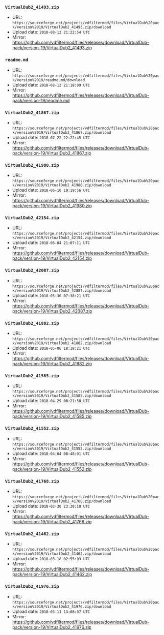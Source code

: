 ### `VirtualDub2_41493.zip`

- URL: `https://sourceforge.net/projects/vdfiltermod/files/VirtualDub%20pack/version%2019/VirtualDub2_41493.zip/download`
- Upload date: `2018-08-13 21:22:54 UTC`
- Mirror: https://github.com/vdfiltermod/files/releases/download/VirtualDub-pack/version-19/VirtualDub2_41493.zip


### `readme.md`

- URL: `https://sourceforge.net/projects/vdfiltermod/files/VirtualDub%20pack/version%2019/readme.md/download`
- Upload date: `2018-08-13 21:18:09 UTC`
- Mirror: https://github.com/vdfiltermod/files/releases/download/VirtualDub-pack/version-19/readme.md


### `VirtualDub2_41867.zip`

- URL: `https://sourceforge.net/projects/vdfiltermod/files/VirtualDub%20pack/version%2019/VirtualDub2_41867.zip/download`
- Upload date: `2018-07-22 22:22:45 UTC`
- Mirror: https://github.com/vdfiltermod/files/releases/download/VirtualDub-pack/version-19/VirtualDub2_41867.zip


### `VirtualDub2_41980.zip`

- URL: `https://sourceforge.net/projects/vdfiltermod/files/VirtualDub%20pack/version%2019/VirtualDub2_41980.zip/download`
- Upload date: `2018-06-10 19:19:56 UTC`
- Mirror: https://github.com/vdfiltermod/files/releases/download/VirtualDub-pack/version-19/VirtualDub2_41980.zip


### `VirtualDub2_42154.zip`

- URL: `https://sourceforge.net/projects/vdfiltermod/files/VirtualDub%20pack/version%2019/VirtualDub2_42154.zip/download`
- Upload date: `2018-06-04 21:07:11 UTC`
- Mirror: https://github.com/vdfiltermod/files/releases/download/VirtualDub-pack/version-19/VirtualDub2_42154.zip


### `VirtualDub2_42087.zip`

- URL: `https://sourceforge.net/projects/vdfiltermod/files/VirtualDub%20pack/version%2019/VirtualDub2_42087.zip/download`
- Upload date: `2018-05-30 07:38:21 UTC`
- Mirror: https://github.com/vdfiltermod/files/releases/download/VirtualDub-pack/version-19/VirtualDub2_42087.zip


### `VirtualDub2_41882.zip`

- URL: `https://sourceforge.net/projects/vdfiltermod/files/VirtualDub%20pack/version%2019/VirtualDub2_41882.zip/download`
- Upload date: `2018-05-06 18:18:21 UTC`
- Mirror: https://github.com/vdfiltermod/files/releases/download/VirtualDub-pack/version-19/VirtualDub2_41882.zip


### `VirtualDub2_41585.zip`

- URL: `https://sourceforge.net/projects/vdfiltermod/files/VirtualDub%20pack/version%2019/VirtualDub2_41585.zip/download`
- Upload date: `2018-04-29 08:21:58 UTC`
- Mirror: https://github.com/vdfiltermod/files/releases/download/VirtualDub-pack/version-19/VirtualDub2_41585.zip


### `VirtualDub2_41552.zip`

- URL: `https://sourceforge.net/projects/vdfiltermod/files/VirtualDub%20pack/version%2019/VirtualDub2_41552.zip/download`
- Upload date: `2018-04-04 08:48:01 UTC`
- Mirror: https://github.com/vdfiltermod/files/releases/download/VirtualDub-pack/version-19/VirtualDub2_41552.zip


### `VirtualDub2_41768.zip`

- URL: `https://sourceforge.net/projects/vdfiltermod/files/VirtualDub%20pack/version%2019/VirtualDub2_41768.zip/download`
- Upload date: `2018-03-30 23:30:10 UTC`
- Mirror: https://github.com/vdfiltermod/files/releases/download/VirtualDub-pack/version-19/VirtualDub2_41768.zip


### `VirtualDub2_41462.zip`

- URL: `https://sourceforge.net/projects/vdfiltermod/files/VirtualDub%20pack/version%2019/VirtualDub2_41462.zip/download`
- Upload date: `2018-03-18 02:55:03 UTC`
- Mirror: https://github.com/vdfiltermod/files/releases/download/VirtualDub-pack/version-19/VirtualDub2_41462.zip


### `VirtualDub2_41976.zip`

- URL: `https://sourceforge.net/projects/vdfiltermod/files/VirtualDub%20pack/version%2019/VirtualDub2_41976.zip/download`
- Upload date: `2018-03-11 13:08:07 UTC`
- Mirror: https://github.com/vdfiltermod/files/releases/download/VirtualDub-pack/version-19/VirtualDub2_41976.zip
